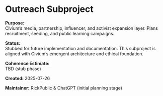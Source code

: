 <!-- Filename: README_outreach.md -->
# Outreach Subproject

**Purpose:**  
Civium’s media, partnership, influencer, and activist expansion layer. Plans recruitment, seeding, and public learning campaigns.

**Status:**  
Stubbed for future implementation and documentation. This subproject is aligned with Civium’s emergent architecture and ethical foundation.

**Coherence Estimate:**  
TBD (stub phase)

**Created:** 2025-07-26

**Maintainer:** RickPublic & ChatGPT (initial planning stage)

